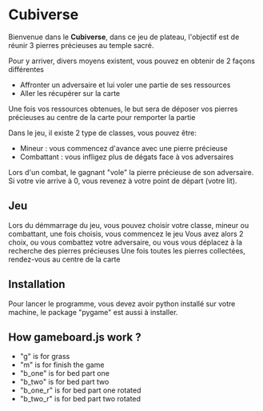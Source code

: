 # Cubiverse
Bienvenue dans le **Cubiverse**, dans ce jeu de plateau, l'objectif est de réunir 3 pierres précieuses au temple sacré.

Pour y arriver, divers moyens existent, vous pouvez en obtenir de 2 façons différentes
- Affronter un adversaire et lui voler une partie de ses ressources
- Aller les récupérer sur la carte

Une fois vos ressources obtenues, le but sera de déposer vos pierres précieuses au centre de la carte pour remporter la partie

Dans le jeu, il existe 2 type de classes, vous pouvez être:
- Mineur : vous commencez d'avance avec une pierre précieuse
- Combattant : vous infligez plus de dégats face à vos adversaires

Lors d'un combat, le gagnant "vole" la pierre précieuse de son adversaire.
Si votre vie arrive à 0, vous revenez à votre point de départ (votre lit).

## Jeu
Lors du démmarrage du jeu, vous pouvez choisir votre classe, mineur ou combattant, une fois choisis, vous commencez le jeu
Vous avez alors 2 choix, ou vous combattez votre adversaire, ou vous vous déplacez à la recherche des pierres précieuses
Une fois toutes les pierres collectées, rendez-vous au centre de la carte

## Installation
Pour lancer le programme, vous devez avoir python installé sur votre machine, le package "pygame" est aussi à installer.

## How gameboard.js work ?
- "g" is for grass
- "m" is for finish the game
- "b_one" is for bed part one
- "b_two" is for bed part two
- "b_one_r" is for bed part one rotated
- "b_two_r" is for bed part two rotated